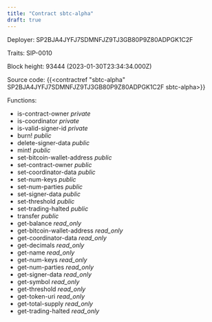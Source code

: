 ```yaml
---
title: "Contract sbtc-alpha"
draft: true
---
```

Deployer: SP2BJA4JYFJ7SDMNFJZ9TJ3GB80P9Z80ADPGK1C2F

Traits:
 SIP-0010



Block height: 93444 (2023-01-30T23:34:34.000Z)

Source code: {{<contractref "sbtc-alpha" SP2BJA4JYFJ7SDMNFJZ9TJ3GB80P9Z80ADPGK1C2F sbtc-alpha>}}

Functions:

* is-contract-owner _private_
* is-coordinator _private_
* is-valid-signer-id _private_
* burn! _public_
* delete-signer-data _public_
* mint! _public_
* set-bitcoin-wallet-address _public_
* set-contract-owner _public_
* set-coordinator-data _public_
* set-num-keys _public_
* set-num-parties _public_
* set-signer-data _public_
* set-threshold _public_
* set-trading-halted _public_
* transfer _public_
* get-balance _read_only_
* get-bitcoin-wallet-address _read_only_
* get-coordinator-data _read_only_
* get-decimals _read_only_
* get-name _read_only_
* get-num-keys _read_only_
* get-num-parties _read_only_
* get-signer-data _read_only_
* get-symbol _read_only_
* get-threshold _read_only_
* get-token-uri _read_only_
* get-total-supply _read_only_
* get-trading-halted _read_only_

